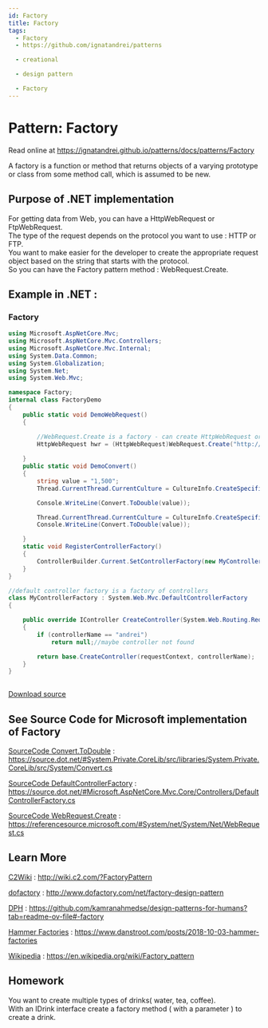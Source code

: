 ```yaml
---
id: Factory
title: Factory
tags:
  - Factory
  - https://github.com/ignatandrei/patterns

  - creational

  - design pattern

  - Factory
---
```


# Pattern:  Factory

Read online at https://ignatandrei.github.io/patterns/docs/patterns/Factory

<!-- id : 6 -->
A factory is a function or method that returns objects of a varying prototype or class from some method call, which is assumed to be new.    <br />

## Purpose of .NET implementation

For getting data from Web, you can have a HttpWebRequest or FtpWebRequest.    <br />
The type of the request depends on the protocol you want to use :  HTTP or FTP.    <br />
You want to make easier for the developer to create the appropriate request object based on the string that starts with the protocol.    <br />
So you can have the Factory pattern method : WebRequest.Create.    <br />

## Example in .NET : 


###  Factory
```csharp showLineNumbers title="Factory example for Pattern Factory"
using Microsoft.AspNetCore.Mvc;
using Microsoft.AspNetCore.Mvc.Controllers;
using Microsoft.AspNetCore.Mvc.Internal;
using System.Data.Common;
using System.Globalization;
using System.Net;
using System.Web.Mvc;

namespace Factory;
internal class FactoryDemo
{
    public static void DemoWebRequest()
    {

        //WebRequest.Create is a factory - can create HttpWebRequest or FtpWebRequest
        HttpWebRequest hwr = (HttpWebRequest)WebRequest.Create("http://www.yahoo.com");
        
    }
    public static void DemoConvert()
    {
        string value = "1,500";
        Thread.CurrentThread.CurrentCulture = CultureInfo.CreateSpecificCulture("en-US");

        Console.WriteLine(Convert.ToDouble(value));

        Thread.CurrentThread.CurrentCulture = CultureInfo.CreateSpecificCulture("fr-FR");
        Console.WriteLine(Convert.ToDouble(value));

    }
    static void RegisterControllerFactory()
    {
        ControllerBuilder.Current.SetControllerFactory(new MyControllerFactory());
    }
}

//default controller factory is a factory of controllers
class MyControllerFactory : System.Web.Mvc.DefaultControllerFactory
{

    public override IController CreateController(System.Web.Routing.RequestContext requestContext, string controllerName)
    {
        if (controllerName == "andrei")
            return null;//maybe controller not found

        return base.CreateController(requestContext, controllerName);
    }
}
    
```


[Download source](/zipSourceCodes/factory.zip)



## See Source Code for Microsoft implementation of Factory


[SourceCode Convert.ToDouble](https://source.dot.net/#System.Private.CoreLib/src/libraries/System.Private.CoreLib/src/System/Convert.cs) : https://source.dot.net/#System.Private.CoreLib/src/libraries/System.Private.CoreLib/src/System/Convert.cs

[SourceCode DefaultControllerFactory](https://source.dot.net/#Microsoft.AspNetCore.Mvc.Core/Controllers/DefaultControllerFactory.cs) : https://source.dot.net/#Microsoft.AspNetCore.Mvc.Core/Controllers/DefaultControllerFactory.cs

[SourceCode WebRequest.Create](https://referencesource.microsoft.com/#System/net/System/Net/WebRequest.cs) : https://referencesource.microsoft.com/#System/net/System/Net/WebRequest.cs


## Learn More


[C2Wiki](http://wiki.c2.com/?FactoryPattern) : http://wiki.c2.com/?FactoryPattern   

[dofactory](http://www.dofactory.com/net/factory-design-pattern) : http://www.dofactory.com/net/factory-design-pattern   

[DPH](https://github.com/kamranahmedse/design-patterns-for-humans?tab=readme-ov-file#-factory) : https://github.com/kamranahmedse/design-patterns-for-humans?tab=readme-ov-file#-factory   

[Hammer Factories](https://www.danstroot.com/posts/2018-10-03-hammer-factories) : https://www.danstroot.com/posts/2018-10-03-hammer-factories   

[Wikipedia](https://en.wikipedia.org/wiki/Factory_pattern) : https://en.wikipedia.org/wiki/Factory_pattern   


## Homework


You want to create multiple types of drinks( water, tea, coffee).    <br />
With an IDrink interface  create a factory method ( with a parameter ) to create a drink.    <br />


